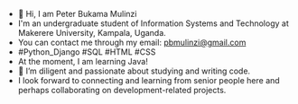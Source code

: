 - 👋 Hi, I am Peter Bukama Mulinzi
- I'm an undergraduate student of Information Systems and Technology at Makerere University, Kampala, Uganda.
- You can contact me through my email: pbmulinzi@gmail.com
- #Python_Django #SQL  #HTML #CSS 
- At the moment, I am learning Java!
- 💞️ I’m diligent and passionate about studying and writing code.
- I look forward to connecting and learning from senior people here and perhaps collaborating on development-related projects.

<!---
pbmulinzi/pbmulinzi is a ✨ special ✨ repository because its `README.md` (this file) appears on your GitHub profile.
You can click the Preview link to take a look at your changes.
--->
